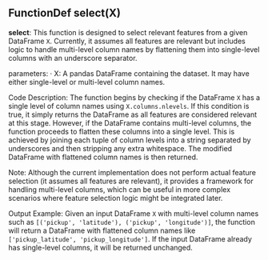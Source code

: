 ## FunctionDef select(X)
**select**: This function is designed to select relevant features from a given DataFrame `X`. Currently, it assumes all features are relevant but includes logic to handle multi-level column names by flattening them into single-level columns with an underscore separator.

parameters:
· X: A pandas DataFrame containing the dataset. It may have either single-level or multi-level column names.

Code Description: The function begins by checking if the DataFrame `X` has a single level of column names using `X.columns.nlevels`. If this condition is true, it simply returns the DataFrame as all features are considered relevant at this stage. However, if the DataFrame contains multi-level columns, the function proceeds to flatten these columns into a single level. This is achieved by joining each tuple of column levels into a string separated by underscores and then stripping any extra whitespace. The modified DataFrame with flattened column names is then returned.

Note: Although the current implementation does not perform actual feature selection (it assumes all features are relevant), it provides a framework for handling multi-level columns, which can be useful in more complex scenarios where feature selection logic might be integrated later.

Output Example: Given an input DataFrame `X` with multi-level column names such as `[('pickup', 'latitude'), ('pickup', 'longitude')]`, the function will return a DataFrame with flattened column names like `['pickup_latitude', 'pickup_longitude']`. If the input DataFrame already has single-level columns, it will be returned unchanged.
